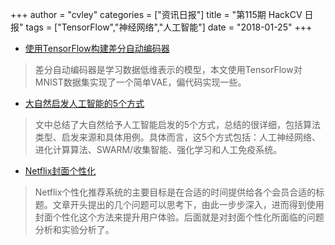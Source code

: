 +++
author = "cvley"
categories = ["资讯日报"]
title = "第115期 HackCV 日报"
tags = ["TensorFlow","神经网络","人工智能"]
date = "2018-01-25"
+++

- [使用TensorFlow构建差分自动编码器](https://danijar.com/building-variational-auto-encoders-in-tensorflow/?from=hackcv&hmsr=hackcv.com&utm_medium=hackcv.com&utm_source=hackcv.com)

> 差分自动编码器是学习数据低维表示的模型，本文使用TensorFlow对MNIST数据集实现了一个简单VAE，偏代码实现一些。

- [大自然启发人工智能的5个方式](https://towardsdatascience.com/5-ways-mother-nature-inspires-artificial-intelligence-2c6700bb56b6?from=hackcv&hmsr=hackcv.com&utm_medium=hackcv.com&utm_source=hackcv.com)

> 文中总结了大自然给予人工智能启发的5个方式，总结的很详细，包括算法类型、启发来源和具体用例。具体而言，这5个方式包括：人工神经网络、进化计算算法、SWARM/收集智能、强化学习和人工免疫系统。

- [Netflix封面个性化](https://medium.com/netflix-techblog/artwork-personalization-c589f074ad76?from=hackcv&hmsr=hackcv.com&utm_medium=hackcv.com&utm_source=hackcv.com)

> Netflix个性化推荐系统的主要目标是在合适的时间提供给各个会员合适的标题。文章开头提出的几个问题可以思考下，由此一步步深入，进而得到使用封面个性化这个方法来提升用户体验。后面就是对封面个性化所面临的问题分析和实验分析了。

